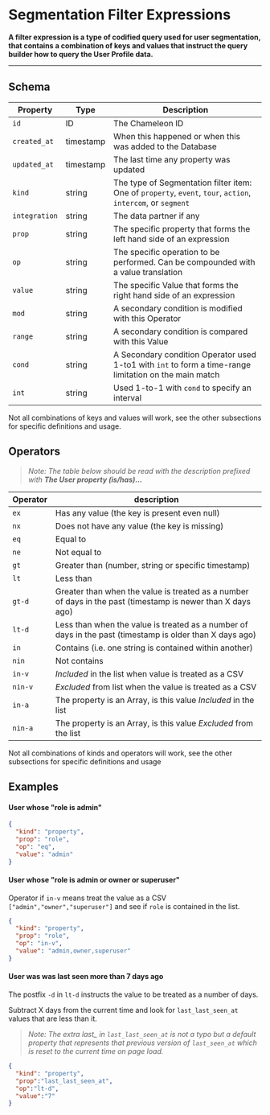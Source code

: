 # Segmentation Filter Expressions

**A filter expression is a type of codified query used for user segmentation, that contains a combination of keys and values that instruct the query builder how to query the User Profile data.**

------



## Schema

| Property      | Type      | Description                                                  |
| ------------- | --------- | ------------------------------------------------------------ |
| `id`          | ID        | The Chameleon ID                                             |
| `created_at`  | timestamp | When this happened or when this was added to the Database    |
| `updated_at`  | timestamp | The last time any property was updated                       |
| `kind`        | string    | The type of Segmentation filter item: One of `property`, `event`, `tour`, `action`, `intercom`, or `segment` |
| `integration` | string    | The data partner if any                                      |
| `prop`        | string    | The specific property that forms the left hand side of an expression |
| `op`          | string    | The specific operation to be performed. Can be compounded with a value translation |
| `value`       | string    | The specific Value that forms the right hand side of an expression |
| `mod`         | string    | A secondary condition is modified with this Operator         |
| `range`       | string    | A secondary condition is compared with this Value            |
| `cond`        | string    | A Secondary condition Operator used 1-to1 with `int` to form a time-range limitation on the main match |
| `int`         | string    | Used 1-to-1 with `cond` to specify an interval               |

Not all combinations of keys and values will work, see the other subsections for specific definitions and usage.

## Operators

> *Note: The table below should be read with the description prefixed with **The User property (is/has)...***

| Operator | description                                                  |
| -------- | ------------------------------------------------------------ |
| `ex`     | Has any value (the key is present even null)                 |
| `nx`     | Does not have any value (the key is missing)                 |
| `eq`     | Equal to                                                     |
| `ne`     | Not equal to                                                 |
| `gt`     | Greater than (number, string or specific timestamp)          |
| `lt`     | Less than                                                    |
| `gt-d`   | Greater than when the value is treated as a number of days in the past (timestamp is newer than X days ago) |
| `lt-d`   | Less than when the value is treated as a number of days in the past (timestamp is older than X days ago) |
| `in`     | Contains (i.e. one string is contained within another)       |
| `nin`    | Not contains                                                 |
| `in-v`   | *Included* in the list when value is treated as a CSV        |
| `nin-v`  | *Excluded* from list when the value is treated as a CSV      |
| `in-a`   | The property is an Array, is this value *Included* in the list |
| `nin-a`  | The property is an Array, is this value *Excluded* from the list |

Not all combinations of kinds and operators will work, see the other subsections for specific definitions and usage

## Examples

#### User whose "role is admin"

```json
{
  "kind": "property",
  "prop": "role",
  "op": "eq",
  "value": "admin"
}
```

#### User whose "role is admin or owner or superuser"

Operator if `in-v` means treat the value as a CSV `["admin","owner","superuser"]` and see if `role` is contained in the list.

```json
{
  "kind": "property",
  "prop": "role",
  "op": "in-v",
  "value": "admin,owner,superuser"
}
```

#### User was was last seen more than 7 days ago

The postfix `-d` in `lt-d` instructs the value to be treated as a number of days.

Subtract X days from the current time and look for `last_last_seen_at` values that are less than it.

> *Note: The extra last_ in `last_last_seen_at` is not a typo but a default property that represents that previous version of `last_seen_at` which is reset to the current time on page load.*

```json
{
  "kind": "property",
  "prop":"last_last_seen_at",
  "op":"lt-d",
  "value":"7"
}
```

